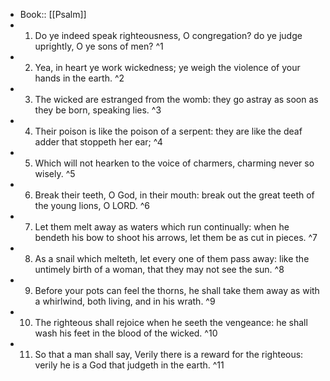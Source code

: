- Book:: [[Psalm]]
- 1. Do ye indeed speak righteousness, O congregation? do ye judge uprightly, O ye sons of men? ^1
- 2. Yea, in heart ye work wickedness; ye weigh the violence of your hands in the earth. ^2
- 3. The wicked are estranged from the womb: they go astray as soon as they be born, speaking lies. ^3
- 4. Their poison is like the poison of a serpent: they are like the deaf adder that stoppeth her ear; ^4
- 5. Which will not hearken to the voice of charmers, charming never so wisely. ^5
- 6. Break their teeth, O God, in their mouth: break out the great teeth of the young lions, O LORD. ^6
- 7. Let them melt away as waters which run continually: when he bendeth his bow to shoot his arrows, let them be as cut in pieces. ^7
- 8. As a snail which melteth, let every one of them pass away: like the untimely birth of a woman, that they may not see the sun. ^8
- 9. Before your pots can feel the thorns, he shall take them away as with a whirlwind, both living, and in his wrath. ^9
- 10. The righteous shall rejoice when he seeth the vengeance: he shall wash his feet in the blood of the wicked. ^10
- 11. So that a man shall say, Verily there is a reward for the righteous: verily he is a God that judgeth in the earth. ^11
